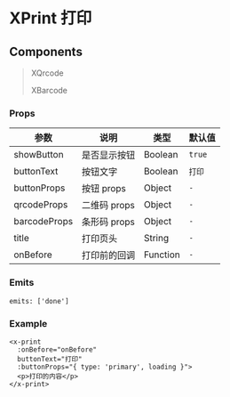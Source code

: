 # XPrint 打印

## Components

> XQrcode
> 
> XBarcode

### Props

| 参数 | 说明 | 类型 | 默认值 |
| --- | --- | --- | --- |
| showButton | 是否显示按钮 | Boolean | `true` |
| buttonText | 按钮文字 | Boolean | `打印` |
| buttonProps | 按钮 props | Object | `-` |
| qrcodeProps | 二维码 props | Object | `-` |
| barcodeProps | 条形码 props | Object | `-` |
| title | 打印页头 | String | `-` |
| onBefore | 打印前的回调 | Function | `-` |

### Emits

```vue
emits: ['done']
```

### Example

```vue
<x-print
  :onBefore="onBefore"
  buttonText="打印"
  :buttonProps="{ type: 'primary', loading }">
  <p>打印的内容</p>
</x-print>
```
